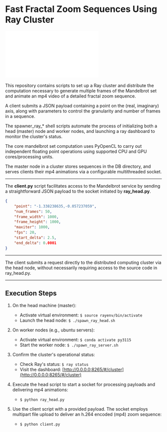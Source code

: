 # Fast Fractal Zoom Sequences Using Ray Cluster

![Overview](mandelbrot-service-ray/Mandelbrot-Distributed-Scheme.pdf)


This repository contains scripts to set up a Ray cluster and distribute the computation necessary to generate multiple frames of the Mandelbrot set and animate an mp4 video of a detailed fractal zoom sequence.

A client submits a JSON payload containing a point on the (real, imaginary) axis, along with parameters to control the granularity and number of frames in a sequence.

The spawner_ray_* shell scripts automate the process of initializing both a head (master) node and worker nodes, and launching a ray dashboard to monitor the cluster's status.

The core mandelbrot set computation uses PyOpenCL to carry out independent floating point operations using supported CPU and GPU cores/processing units.

The master node in a cluster stores sequences in the DB directory, and serves clients their mp4 animations via a configurable multithreaded socket.

---
The **client.py** script facilitates access to the Mandelbrot service by sending a straightforward JSON payload to the socket initiated by **ray_head.py**.

```json
{   
    "point": "-1.338238635,-0.057237059",
    "num_frames": 50,
    "frame_width": 1000,
    "frame_height": 1000,
    "maxiter": 1000,
    "fps": 20,
    "start_delta": 2.5,
    "end_delta": 0.0001
}
```
---

The client submits a request directly to the distributed computing cluster via the head node, without necessarily requiring access to the source code in ray_head.py.

---

## Execution Steps

1. On the head machine (master):
    - Activate virtual environment: `$ source rayenv/bin/activate`
    - Launch the head node: `$ ./spawn_ray_head.sh`

2. On worker nodes (e.g., ubuntu servers):
    - Activate virtual environment: `$ conda activate py3115`
    - Start the worker node: `$ ./spawn_ray_server.sh`

3. Confirm the cluster's operational status:
    - Check Ray's status: `$ ray status`
    - Visit the dashboard: [http://0.0.0.0:8265/#/cluster](http://0.0.0.0:8265/#/cluster)

4. Execute the head script to start a socket for processing payloads and delivering mp4 animations:
    - `$ python ray_head.py`

6. Use the client script with a provided payload. The socket employs multipart file upload to deliver an h.264 encoded (mp4) zoom sequence:
    - `$ python client.py`
